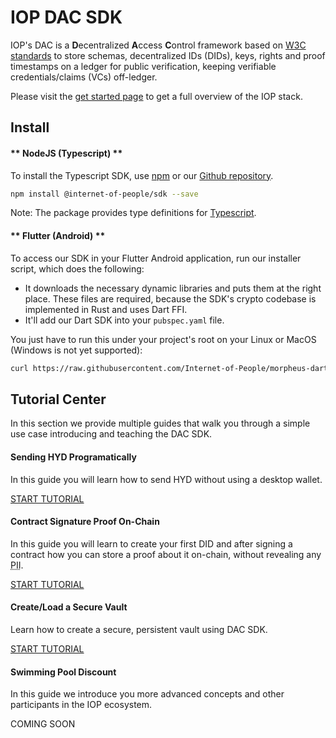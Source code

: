 # IOP DAC SDK

IOP's DAC is a **D**ecentralized **A**ccess **C**ontrol framework based on <a href="https://w3c.github.io/did-core">W3C standards</a> to store schemas, decentralized IDs (DIDs), keys, rights and proof timestamps on a ledger for public verification, keeping verifiable credentials/claims (VCs) off-ledger.

Please visit the [get started page](/get_started) to get a full overview of the IOP stack.

## Install

<!-- tabs:start -->

#### ** NodeJS (Typescript) **

To install the Typescript SDK, use [npm](https://www.npmjs.com/package/@internet-of-people/sdk) or our [Github repository](https://github.com/Internet-of-People/morpheus-ts).

```bash
npm install @internet-of-people/sdk --save
```

<span class="text-muted">Note: The package provides type definitions for [Typescript](https://www.typescriptlang.org/).</span>

#### ** Flutter (Android) **

To access our SDK in your Flutter Android application, run our installer script, which does the following:

- It downloads the necessary dynamic libraries and puts them at the right place. These files are required, because the SDK's crypto codebase is implemented in Rust and uses Dart FFI.
- It'll add our Dart SDK into your `pubspec.yaml` file.

You just have to run this under your project's root on your Linux or MacOS (Windows is not yet supported):
```bash
curl https://raw.githubusercontent.com/Internet-of-People/morpheus-dart/master/tool/init-flutter-android.sh | sh
```

<!-- tabs:end -->

## Tutorial Center

In this section we provide multiple guides that walk you through a simple use case introducing and teaching the DAC SDK.

<div class="container ml-0 pl-0">
  <div class="row ml-0 pl-0">
    <div class="col-sm-4 pl-0 ml-0">
      <div class="card h-100">
        <div class="card-body d-flex flex-column">
          <h4 class="card-title">Sending HYD Programatically</h4>
          <p class="card-text">In this guide you will learn how to send HYD without using a desktop wallet.</p>
          <a href="/#/sdk/tutorial_send_hyd" class="btn btn-sm btn-outline-primary mt-auto">START TUTORIAL</a>
        </div>
      </div>
    </div>
    <div class="col-sm-4 pl-0 ml-0">
      <div class="card h-100">
        <div class="card-body d-flex flex-column">
          <h4 class="card-title">Contract Signature Proof On-Chain</h4>
          <p class="card-text">In this guide you will learn to create your first DID and after signing a contract how you can store a proof about it on-chain, without revealing any <abbr title="Personally Identifiable Information">PII</abbr>.</p>
          <a href="/#/sdk/tutorial_dac_contract" class="btn btn-sm btn-outline-primary mt-auto">START TUTORIAL</a>
        </div>
      </div>
    </div>
    <div class="col-sm-4 pl-0 ml-0">
      <div class="card h-100">
        <div class="card-body d-flex flex-column">
          <h4 class="card-title">Create/Load a Secure Vault</h4>
          <p class="card-text">Learn how to create a secure, persistent vault using DAC SDK.</p>
          <a href="/#/sdk/tutorial_create_vault" class="btn btn-sm btn-outline-primary mt-auto">START TUTORIAL</a>
        </div>
      </div>
    </div>
  </div>
  <div class="row ml-0 pl-0 mt-3">
    <div class="col-sm-4 pl-0 ml-0">
      <div class="card h-100">
        <div class="card-body d-flex flex-column">
          <h4 class="card-title">Swimming Pool Discount</h4>
          <p class="card-text">In this guide we introduce you more advanced concepts and other participants in the IOP ecosystem.</p>
          <a class="btn btn-sm btn-outline-primary mt-auto disabled">COMING SOON</a>
        </div>
      </div>
    </div>
  </div>
</div>
